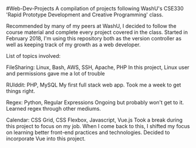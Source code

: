 #Web-Dev-Projects
A compilation of projects following WashU's CSE330 'Rapid Prototype Development and Creative Programming' class. 

Recommended by many of my peers at WashU, I decided to follow the course material and complete every project covered in the class. Started in February 2018, I'm using this repository both as the version controller as well as keeping track of my growth as a web developer. 

List of topics involved:

FileSharing: Linux, Bash, AWS, SSH, Apache, PHP
In this project, Linux user and permissions gave me a lot of trouble

RUIddit: PHP, MySQL 
My first full stack web app. Took me a week to get things right.

Regex: Python, Regular Expressions 
Ongoing but probably won't get to it. Learned regex through other mediums.

Calendar: CSS Grid, CSS Flexbox, Javascript, Vue.js
Took a break during this project to focus on my job. When I come back to this, I shifted my focus on learning better front-end practices and technologies. Decided to incorporate Vue into this project.